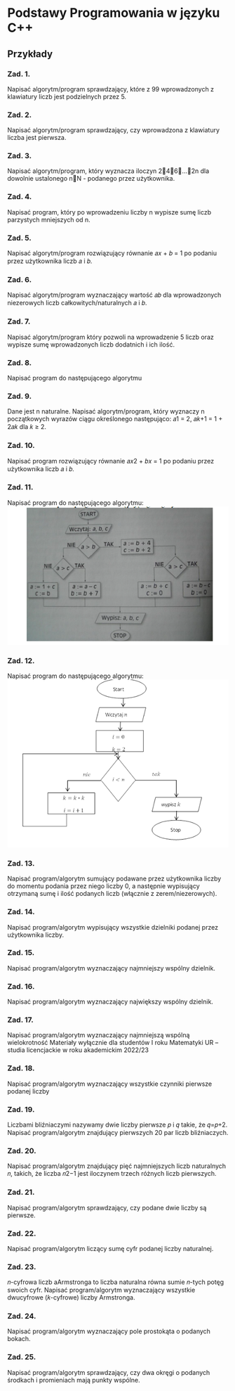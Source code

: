 # Podstawy Programowania w języku C++
## Przykłady

### Zad. 1. 

Napisać algorytm/program sprawdzający, które z 99 wprowadzonych z klawiatury liczb jest podzielnych przez 5.
### Zad. 2. 

Napisać algorytm/program sprawdzający, czy wprowadzona z klawiatury
liczba jest pierwsza.

### Zad. 3. 
Napisać algorytm/program, który wyznacza iloczyn 246...2n dla dowolnie ustalonego nN - podanego przez użytkownika.

### Zad. 4. 
Napisać program, który po wprowadzeniu liczby n wypisze sumę liczb parzystych mniejszych od n.

### Zad. 5. 

Napisać algorytm/program rozwiązujący równanie 𝑎𝑥 + 𝑏 = 1 po podaniu
przez użytkownika liczb 𝑎 i 𝑏.
### Zad. 6. 

Napisać algorytm/program wyznaczający wartość 𝑎𝑏 dla wprowadzonych
niezerowych liczb całkowitych/naturalnych 𝑎 i 𝑏.
### Zad. 7. 

Napisać algorytm/program który pozwoli na wprowadzenie 5 liczb oraz
wypisze sumę wprowadzonych liczb dodatnich i ich ilość.
### Zad. 8. 

Napisać program do następującego algorytmu
### Zad. 9. 

Dane jest n naturalne. Napisać algorytm/program, który wyznaczy n
początkowych wyrazów ciągu określonego następująco: 𝑎1 = 2, 𝑎𝑘+1 = 1 + 2𝑎𝑘 dla
𝑘 ≥ 2.
### Zad. 10. 

Napisać program rozwiązujący równanie 𝑎𝑥2 + 𝑏𝑥 = 1 po podaniu przez
użytkownika liczb 𝑎 i 𝑏.
### Zad. 11. 

Napisać program do następującego algorytmu:
<br>![algorytm2](images/algorytm2.png)
### Zad. 12. 

Napisać program do następującego algorytmu:
<br>![algorytm1](images/algorytm1.png)
### Zad. 13. 

Napisać program/algorytm sumujący podawane przez użytkownika liczby do momentu podania przez niego liczby 0, a następnie wypisujący otrzymaną sumę i ilość podanych liczb (włącznie z zerem/niezerowych).
### Zad. 14. 

Napisać program/algorytm wypisujący wszystkie dzielniki podanej przez użytkownika liczby.
### Zad. 15. 

Napisać program/algorytm wyznaczający najmniejszy wspólny dzielnik.
### Zad. 16. 

Napisać program/algorytm wyznaczający największy wspólny dzielnik.
### Zad. 17. 

Napisać program/algorytm wyznaczający najmniejszą wspólną wielokrotność
Materiały wyłącznie dla studentów I roku Matematyki UR – studia licencjackie w
roku akademickim 2022/23
### Zad. 18. 

Napisać program/algorytm wyznaczający wszystkie czynniki pierwsze podanej liczby
### Zad. 19. 

Liczbami bliźniaczymi nazywamy dwie liczby pierwsze 𝑝 i 𝑞 takie, że 𝑞=𝑝+2. Napisać program/algorytm znajdujący pierwszych 20 par liczb bliźniaczych.
### Zad. 20. 

Napisać program/algorytm znajdujący pięć najmniejszych liczb naturalnych 𝑛, takich, że liczba 𝑛2−1 jest iloczynem trzech różnych liczb pierwszych.
### Zad. 21. 

Napisać program/algorytm sprawdzający, czy podane dwie liczby są pierwsze.
### Zad. 22. 

Napisać program/algorytm liczący sumę cyfr podanej liczby naturalnej.
### Zad. 23. 

𝑛-cyfrowa liczb aArmstronga to liczba naturalna równa sumie 𝑛-tych potęg swoich cyfr. Napisać program/algorytm wyznaczający wszystkie dwucyfrowe (𝑘-cyfrowe) liczby Armstronga.
### Zad. 24. 

Napisać program/algorytm wyznaczający pole prostokąta o podanych bokach.
### Zad. 25. 

Napisać program/algorytm sprawdzający, czy dwa okręgi o podanych środkach i promieniach mają punkty wspólne.
